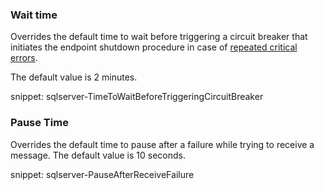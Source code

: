 ### Wait time

Overrides the default time to wait before triggering a circuit breaker that initiates the endpoint shutdown procedure in case of [repeated critical errors](/nservicebus/hosting/critical-errors.md).

The default value is 2 minutes.

snippet: sqlserver-TimeToWaitBeforeTriggeringCircuitBreaker


### Pause Time

Overrides the default time to pause after a failure while trying to receive a message. The default value is 10 seconds.

snippet: sqlserver-PauseAfterReceiveFailure
